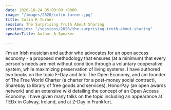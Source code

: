 ```yaml
---
date: 2020-10-24 05:00:00 +0000
image: "/images/2020/colin-turner.jpg"
title: Colin R Turner
session: The Surprising Truth About Sharing
sessionLink: "/sessions/2020/the-surprising-truth-about-sharing"
speakerTitle: Author & Speaker

---
```

I'm an Irish musician and author who advocates for an open access economy - a proposed methodology that ensures (at a minimum) that every person's needs are met without condition through a voluntary cooperative system, while maximizing preservation of living systems. I have authored two books on the topic F-Day and Into The Open Economy, and am founder of The Free World Charter (a charter for a post-money social contract), Sharebay (a library of free goods and services), HonorPay (an open awards network) and an extensive wiki detailing the concept of an Open Access Economy. I have given many talks on the topic including an appearance at TEDx in Galway, Ireland, and at Z-Day in Frankfurt.